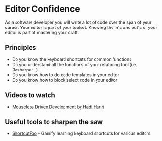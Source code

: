 # Editor Confidence  

As a software developer you will write a lot of code over the span of your career. Your editor is part of your toolset. Knowing the in's and out's of your editor is part of mastering your craft.

## Principles  

* Do you know the keyboard shortcuts for common functions  
* Do you understand all the functions of your refatoring tool (i.e. Resharper...)  
* Do you know how to do code templates in your editor  
* Do you know how to block select code in your editor  

## Videos to watch

* [Mouseless Driven Development by Hadi Hariri](https://vimeo.com/98922030)  

## Useful tools to sharpen the saw

* [ShortcutFoo](https://www.shortcutfoo.com/) - Gamify learning keyboard shortcuts for various editors  
